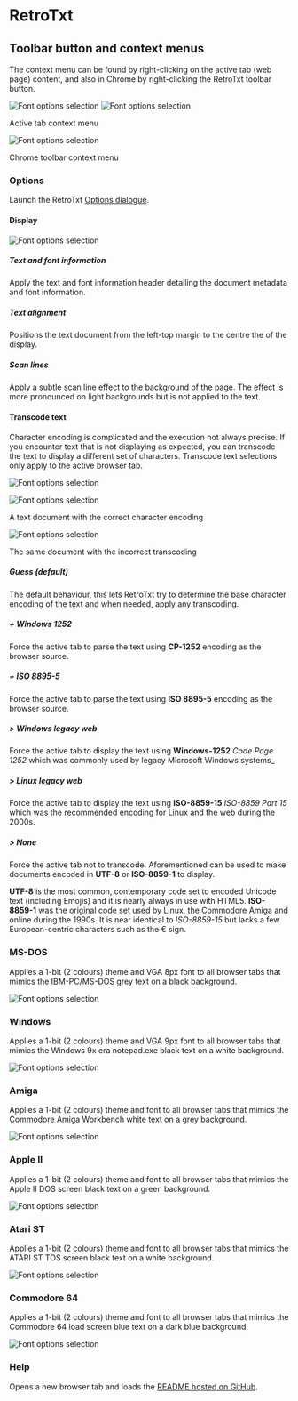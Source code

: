 # RetroTxt

## Toolbar button and context menus

The context menu can be found by right-clicking on the active tab (web page) content, and also in Chrome by right-clicking the RetroTxt toolbar button.

![Font options selection](assets/menu_base.png)
![Font options selection](assets/menu.png)

Active tab context menu

![Font options selection](assets/retrotxt_toolbar_menu.png)

Chrome toolbar context menu

### Options

Launch the RetroTxt [Options dialogue](options.md).

#### Display

![Font options selection](assets/menu_display.png)

##### Text and font information

Apply the text and font information header detailing the document metadata and font information.

##### Text alignment

Positions the text document from the left-top margin to the centre the of the display.

##### Scan lines

Apply a subtle scan line effect to the background of the page. The effect is more pronounced on light backgrounds but is not applied to the text.

#### Transcode text

Character encoding is complicated and the execution not always precise. If you encounter text that is not displaying as expected, you can transcode the text to display a different set of characters. Transcode text selections only apply to the active browser tab.

![Font options selection](assets/menu_transcode_text.png)

![Font options selection](assets/text_transcode_ok.png)

A text document with the correct character encoding

![Font options selection](assets/text_transcode_x.png)

The same document with the incorrect transcoding

##### Guess (default)

The default behaviour, this lets RetroTxt try to determine the base character encoding of the text and when needed, apply any transcoding.

##### + Windows 1252

Force the active tab to parse the text using **CP-1252** encoding as the browser source.

##### + ISO 8895-5

Force the active tab to parse the text using **ISO 8895-5** encoding as the browser source.

##### > Windows legacy web

Force the active tab to display the text using **Windows-1252** _Code Page 1252_ which was commonly used by legacy Microsoft Windows systems_

##### > Linux legacy web

Force the active tab to display the text using **ISO-8859-15** _ISO-8859 Part 15_ which was the recommended encoding for Linux and the web during the 2000s.

##### > None

Force the active tab not to transcode. Aforementioned can be used to make documents encoded in **UTF-8** or **ISO-8859-1** to display.

**UTF-8** is the most common, contemporary code set to encoded Unicode text (including Emojis) and it is nearly always in use with HTML5. **ISO-8859-1** was the original code set used by Linux, the Commodore Amiga and online during the 1990s. It is near identical to _ISO-8859-15_ but lacks a few European-centric characters such as the € sign.

### MS-DOS

Applies a 1-bit (2 colours) theme and VGA 8px font to all browser tabs that mimics the IBM-PC/MS-DOS grey text on a black background.

![Font options selection](assets/theme_ms-dos.png)

### Windows

Applies a 1-bit (2 colours) theme and VGA 9px font to all browser tabs that mimics the Windows 9x era notepad.exe black text on a white background.

![Font options selection](assets/theme_windows.png)

### Amiga

Applies a 1-bit (2 colours) theme and font to all browser tabs that mimics the Commodore Amiga Workbench white text on a grey background.

![Font options selection](assets/theme_amiga.png)

### Apple II

Applies a 1-bit (2 colours) theme and font to all browser tabs that mimics the Apple II DOS screen black text on a green background.

![Font options selection](assets/theme_appleii.png)

### Atari ST

Applies a 1-bit (2 colours) theme and font to all browser tabs that mimics the ATARI ST TOS screen black text on a white background.

![Font options selection](assets/theme_atari-st.png)

### Commodore 64

Applies a 1-bit (2 colours) theme and font to all browser tabs that mimics the Commodore 64 load screen blue text on a dark blue background.

![Font options selection](assets/theme_c64.png)

### Help

Opens a new browser tab and loads the [README hosted on GitHub](https://github.com/bengarrett/RetroTxt/blob/master/README.md).

